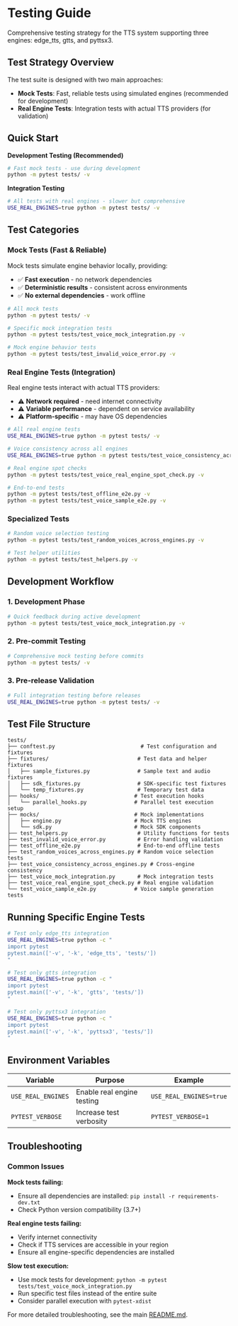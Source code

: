 # Testing Guide

Comprehensive testing strategy for the TTS system supporting three engines: edge_tts, gtts, and pyttsx3.

## Test Strategy Overview

The test suite is designed with two main approaches:
- **Mock Tests**: Fast, reliable tests using simulated engines (recommended for development)
- **Real Engine Tests**: Integration tests with actual TTS providers (for validation)

## Quick Start

**Development Testing (Recommended)**
```bash
# Fast mock tests - use during development
python -m pytest tests/ -v
```

**Integration Testing**
```bash
# All tests with real engines - slower but comprehensive
USE_REAL_ENGINES=true python -m pytest tests/ -v
```

## Test Categories

### Mock Tests (Fast & Reliable)

Mock tests simulate engine behavior locally, providing:
- ✅ **Fast execution** - no network dependencies
- ✅ **Deterministic results** - consistent across environments  
- ✅ **No external dependencies** - work offline

```bash
# All mock tests
python -m pytest tests/ -v

# Specific mock integration tests
python -m pytest tests/test_voice_mock_integration.py -v

# Mock engine behavior tests
python -m pytest tests/test_invalid_voice_error.py -v
```

### Real Engine Tests (Integration)

Real engine tests interact with actual TTS providers:
- ⚠️ **Network required** - need internet connectivity
- ⚠️ **Variable performance** - dependent on service availability
- ⚠️ **Platform-specific** - may have OS dependencies

```bash
# All real engine tests
USE_REAL_ENGINES=true python -m pytest tests/ -v

# Voice consistency across all engines
USE_REAL_ENGINES=true python -m pytest tests/test_voice_consistency_across_engines.py -v

# Real engine spot checks
python -m pytest tests/test_voice_real_engine_spot_check.py -v

# End-to-end tests
python -m pytest tests/test_offline_e2e.py -v
python -m pytest tests/test_voice_sample_e2e.py -v
```

### Specialized Tests

```bash
# Random voice selection testing
python -m pytest tests/test_random_voices_across_engines.py -v

# Test helper utilities
python -m pytest tests/test_helpers.py -v
```

## Development Workflow

### 1. Development Phase
```bash
# Quick feedback during active development
python -m pytest tests/test_voice_mock_integration.py -v
```

### 2. Pre-commit Testing
```bash
# Comprehensive mock testing before commits
python -m pytest tests/ -v
```

### 3. Pre-release Validation
```bash
# Full integration testing before releases
USE_REAL_ENGINES=true python -m pytest tests/ -v
```

## Test File Structure

```
tests/
├── conftest.py                           # Test configuration and fixtures
├── fixtures/                            # Test data and helper fixtures
│   ├── sample_fixtures.py               # Sample text and audio fixtures
│   ├── sdk_fixtures.py                  # SDK-specific test fixtures  
│   └── temp_fixtures.py                 # Temporary test data
├── hooks/                              # Test execution hooks
│   └── parallel_hooks.py               # Parallel test execution setup
├── mocks/                              # Mock implementations
│   ├── engine.py                       # Mock TTS engines
│   └── sdk.py                          # Mock SDK components
├── test_helpers.py                      # Utility functions for tests
├── test_invalid_voice_error.py          # Error handling validation
├── test_offline_e2e.py                  # End-to-end offline tests
├── test_random_voices_across_engines.py # Random voice selection tests
├── test_voice_consistency_across_engines.py # Cross-engine consistency
├── test_voice_mock_integration.py       # Mock integration tests
├── test_voice_real_engine_spot_check.py # Real engine validation
└── test_voice_sample_e2e.py            # Voice sample generation tests
```

## Running Specific Engine Tests

```bash
# Test only edge_tts integration
USE_REAL_ENGINES=true python -c "
import pytest
pytest.main(['-v', '-k', 'edge_tts', 'tests/'])
"

# Test only gtts integration  
USE_REAL_ENGINES=true python -c "
import pytest
pytest.main(['-v', '-k', 'gtts', 'tests/'])
"

# Test only pyttsx3 integration
USE_REAL_ENGINES=true python -c "
import pytest
pytest.main(['-v', '-k', 'pyttsx3', 'tests/'])
"
```

## Environment Variables

| Variable | Purpose | Example |
|----------|---------|---------|
| `USE_REAL_ENGINES` | Enable real engine testing | `USE_REAL_ENGINES=true` |
| `PYTEST_VERBOSE` | Increase test verbosity | `PYTEST_VERBOSE=1` |

## Troubleshooting

### Common Issues

**Mock tests failing:**
- Ensure all dependencies are installed: `pip install -r requirements-dev.txt`
- Check Python version compatibility (3.7+)

**Real engine tests failing:**
- Verify internet connectivity
- Check if TTS services are accessible in your region
- Ensure all engine-specific dependencies are installed

**Slow test execution:**
- Use mock tests for development: `python -m pytest tests/test_voice_mock_integration.py`
- Run specific test files instead of the entire suite
- Consider parallel execution with `pytest-xdist`

For more detailed troubleshooting, see the main [README.md](README.md).
